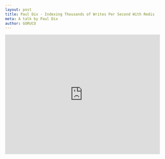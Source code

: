 ```yaml
---
layout: post
title: Paul Dix - Indexing Thousands of Writes Per Second With Redis
meta: A talk by Paul Dix
author: GORUCO
---
```


<iframe src="http://player.vimeo.com/video/26626837?title=0&amp;byline=0&amp;portrait=0" width="100%" height="390px" frameborder="0" ></iframe>
